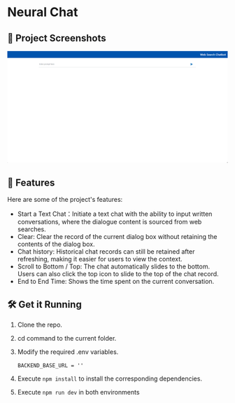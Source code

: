 # Neural Chat

## 📸 Project Screenshots

![project-screenshot](../../assets/img/search_ui_init.png)

## 🧐 Features

Here are some of the project's features:

- Start a Text Chat：Initiate a text chat with the ability to input written conversations, where the dialogue content is sourced from web searches.
- Clear: Clear the record of the current dialog box without retaining the contents of the dialog box.
- Chat history: Historical chat records can still be retained after refreshing, making it easier for users to view the context.
- Scroll to Bottom / Top: The chat automatically slides to the bottom. Users can also click the top icon to slide to the top of the chat record.
- End to End Time: Shows the time spent on the current conversation.

## 🛠️ Get it Running

1. Clone the repo.

2. cd command to the current folder.

3. Modify the required .env variables.
   ```
   BACKEND_BASE_URL = ''
   ```
4. Execute `npm install` to install the corresponding dependencies.

5. Execute `npm run dev` in both environments
